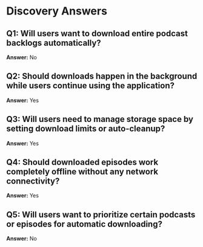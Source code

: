 # Discovery Answers

## Q1: Will users want to download entire podcast backlogs automatically?
**Answer:** No

## Q2: Should downloads happen in the background while users continue using the application?
**Answer:** Yes

## Q3: Will users need to manage storage space by setting download limits or auto-cleanup?
**Answer:** Yes

## Q4: Should downloaded episodes work completely offline without any network connectivity?
**Answer:** Yes

## Q5: Will users want to prioritize certain podcasts or episodes for automatic downloading?
**Answer:** No